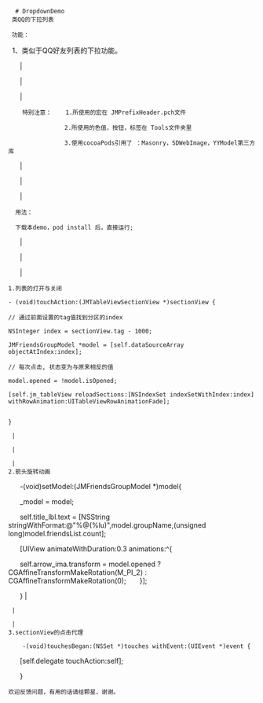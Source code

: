       # DropdownDemo
     类QQ的下拉列表

     功能：
         1、类似于QQ好友列表的下拉功能。
     
        |
        
        |
        
        |
     
        特别注意：    1.所使用的宏在 JMPrefixHeader.pch文件

                    2.所使用的色值，按钮，标签在 Tools文件夹里
                    
                    3.使用cocoaPods引用了 ：Masonry，SDWebImage，YYModel第三方库
         
        |
        
        |
        
        |
     
      用法：

      下载本demo，pod install 后，直接运行; 
    
        |
        
        |
        
        |

    1.列表的打开与关闭
    
    - (void)touchAction:(JMTableViewSectionView *)sectionView {
    
    // 通过前面设置的tag值找到分区的index
    
    NSInteger index = sectionView.tag - 1000;
    
    JMFriendsGroupModel *model = [self.dataSourceArray objectAtIndex:index];
    
    // 每次点击, 状态变为与原来相反的值
    
    model.opened = !model.isOpened;
    
    [self.jm_tableView reloadSections:[NSIndexSet indexSetWithIndex:index] withRowAnimation:UITableViewRowAnimationFade];
    
    
    }

     |

     |

     |
    2.箭头旋转动画
 
        -(void)setModel:(JMFriendsGroupModel *)model{
        
        _model = model;
        
        self.title_lbl.text = [NSString stringWithFormat:@"%@(%lu)",model.groupName,(unsigned long)model.friendsList.count];
        
        [UIView animateWithDuration:0.3 animations:^{
        
        self.arrow_ima.transform = model.opened ? CGAffineTransformMakeRotation(M_PI_2) : CGAffineTransformMakeRotation(0);
        }];
        
        }
     |
  
     |
  
     |
    3.sectionView的点击代理
 
        -(void)touchesBegan:(NSSet *)touches withEvent:(UIEvent *)event {
        
        [self.delegate touchAction:self];
        
        }



    欢迎反馈问题，有用的话请给颗星，谢谢。
